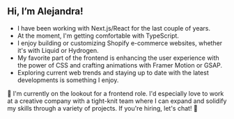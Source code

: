## Hi, I’m Alejandra!
* I have been working with Next.js/React for the last couple of years.
* At the moment, I'm getting comfortable with TypeScript.
* I enjoy building or customizing Shopify e-commerce websites, whether it's with Liquid or Hydrogen.
* My favorite part of the frontend is enhancing the user experience with the power of CSS and crafting animations with Framer Motion or GSAP.
* Exploring current web trends and staying up to date with the latest developments is something I enjoy.

🔭 I'm currently on the lookout for a frontend role. I'd especially love to work at a creative company with a tight-knit team where I can expand and solidify my skills through a variety of projects. If you're hiring, let's chat! 👋


<!--
**alejandra-rojas/alejandra-rojas** is a ✨ _special_ ✨ repository because its `README.md` (this file) appears on your GitHub profile.

Here are some ideas to get you started:

- 🔭 I’m currently working on ...
- 🌱 I’m currently learning ...
- 👯 I’m looking to collaborate on ...
- 🤔 I’m looking for help with ...
- 💬 Ask me about ...
- 📫 How to reach me: ...
- 😄 Pronouns: ...
- ⚡ Fun fact: ...
-->
